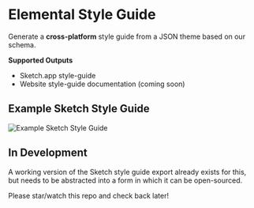# Elemental Style Guide

Generate a **cross-platform** style guide from a JSON theme based on our schema.

**Supported Outputs**

- Sketch.app style-guide
- Website style-guide documentation (coming soon)



## Example Sketch Style Guide

![Example Sketch Style Guide](https://user-images.githubusercontent.com/6757532/76371463-3eb84600-6332-11ea-8d3a-7450766fbf3a.png)

## In Development

A working version of the Sketch style guide export already exists for this, but needs to be abstracted into a form in which it can be open-sourced.

Please star/watch this repo and check back later!
